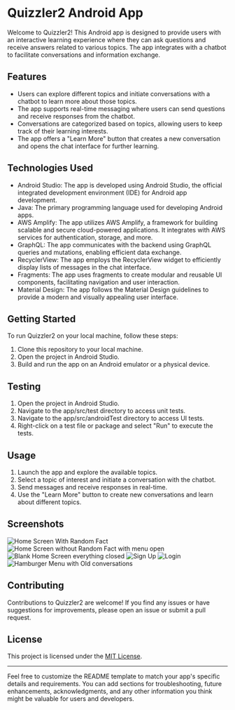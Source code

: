 # Quizzler2 Android App

Welcome to Quizzler2! This Android app is designed to provide users with an interactive learning experience where they can ask questions and receive answers related to various topics. The app integrates with a chatbot to facilitate conversations and information exchange.

## Features

- Users can explore different topics and initiate conversations with a chatbot to learn more about those topics.
- The app supports real-time messaging where users can send questions and receive responses from the chatbot.
- Conversations are categorized based on topics, allowing users to keep track of their learning interests.
- The app offers a "Learn More" button that creates a new conversation and opens the chat interface for further learning.

## Technologies Used

- Android Studio: The app is developed using Android Studio, the official integrated development environment (IDE) for Android app development.
- Java: The primary programming language used for developing Android apps.
- AWS Amplify: The app utilizes AWS Amplify, a framework for building scalable and secure cloud-powered applications. It integrates with AWS services for authentication, storage, and more.
- GraphQL: The app communicates with the backend using GraphQL queries and mutations, enabling efficient data exchange.
- RecyclerView: The app employs the RecyclerView widget to efficiently display lists of messages in the chat interface.
- Fragments: The app uses fragments to create modular and reusable UI components, facilitating navigation and user interaction.
- Material Design: The app follows the Material Design guidelines to provide a modern and visually appealing user interface.

## Getting Started

To run Quizzler2 on your local machine, follow these steps:

1. Clone this repository to your local machine.
2. Open the project in Android Studio.
3. Build and run the app on an Android emulator or a physical device.

## Testing 

1. Open the project in Android Studio.
2. Navigate to the app/src/test directory to access unit tests.
3. Navigate to the app/src/androidTest directory to access UI tests.
4. Right-click on a test file or package and select "Run" to execute the tests.

## Usage

1. Launch the app and explore the available topics.
2. Select a topic of interest and initiate a conversation with the chatbot.
3. Send messages and receive responses in real-time.
4. Use the "Learn More" button to create new conversations and learn about different topics.

## Screenshots
![Home Screen With Random Fact](../app/src/photos/Screenshot_20230823_153834.png)
![Home Screen without Random Fact with menu open](../app/src/photos/Screenshot_20230823_153826.png)
![Blank Home Screen everything closed](../app/src/photos/Screenshot_20230823_153822.png)
![Sign Up](../app/src/photos/Screenshot_20230823_153750.png)
![Login](../app/src/photos/Screenshot_20230823_153717.png)
![Hamburger Menu with Old conversations](../app/src/photos/Screenshot_20230823_154246.png)
## Contributing

Contributions to Quizzler2 are welcome! If you find any issues or have suggestions for improvements, please open an issue or submit a pull request.

## License

This project is licensed under the [MIT License](LICENSE).

---

Feel free to customize the README template to match your app's specific details and requirements. You can add sections for troubleshooting, future enhancements, acknowledgments, and any other information you think might be valuable for users and developers.
